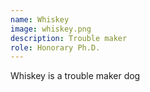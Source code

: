 ```yaml
---
name: Whiskey
image: whiskey.png
description: Trouble maker
role: Honorary Ph.D.
---
```


Whiskey is a trouble maker dog